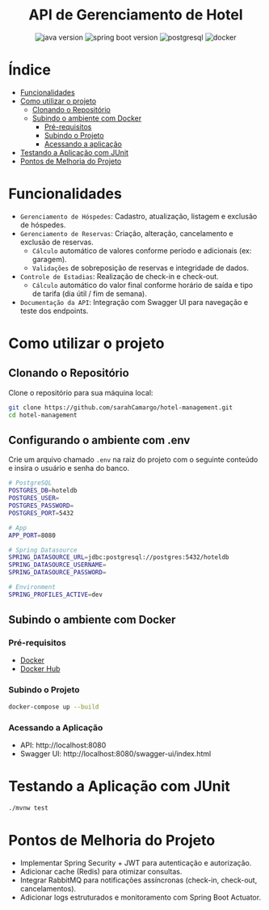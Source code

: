<h1 align="center"> API de Gerenciamento de Hotel </h1>

<p align="center">
  <img src="https://img.shields.io/badge/java-21-blue" alt="java version" />
  <img src="https://img.shields.io/badge/spring--boot-3.5.7-brightgreen" alt="spring boot version"/>
  <img src="https://img.shields.io/badge/postgresql-16-blue" alt="postgresql" />
  <img src="https://img.shields.io/badge/docker-ready-informational" alt="docker"/>
</p>

# Índice 

* [Funcionalidades](#funcionalidades)
* [Como utilizar o projeto](#como-utilizar-o-projeto)
  * [Clonando o Repositório](#clonando-o-repositório)
  * [Subindo o ambiente com Docker](#subindo-o-ambiente-com-docker)
    * [Pré-requisitos](#pré-requisitos)
    * [Subindo o Projeto](#subindo-o-projeto)
    * [Acessando a aplicação](#acessando-a-aplicação)
* [Testando a Aplicação com JUnit](#testando-a-aplicação-com-junit)
* [Pontos de Melhoria do Projeto](#pontos-de-melhoria-do-projeto)

# Funcionalidades

- `Gerenciamento de Hóspedes`: Cadastro, atualização, listagem e exclusão de hóspedes.
- `Gerenciamento de Reservas`: Criação, alteração, cancelamento e exclusão de reservas.
  - `Cálculo` automático de valores conforme período e adicionais (ex: garagem).
  - `Validações` de sobreposição de reservas e integridade de dados.
- `Controle de Estadias`: Realização de check-in e check-out.
  - `Cálculo` automático do valor final conforme horário de saída e tipo de tarifa (dia útil / fim de semana).
- `Documentação da API`: Integração com Swagger UI para navegação e teste dos endpoints.

# Como utilizar o projeto

## Clonando o Repositório

Clone o repositório para sua máquina local:

```bash
git clone https://github.com/sarahCamargo/hotel-management.git
cd hotel-management
```

## Configurando o ambiente com .env

Crie um arquivo chamado `.env` na raiz do projeto com o seguinte conteúdo e insira o usuário e senha do banco.

```bash
# PostgreSQL
POSTGRES_DB=hoteldb
POSTGRES_USER=
POSTGRES_PASSWORD=
POSTGRES_PORT=5432

# App
APP_PORT=8080

# Spring Datasource
SPRING_DATASOURCE_URL=jdbc:postgresql://postgres:5432/hoteldb
SPRING_DATASOURCE_USERNAME=
SPRING_DATASOURCE_PASSWORD=

# Environment
SPRING_PROFILES_ACTIVE=dev

```

## Subindo o ambiente com Docker

### Pré-requisitos

- [Docker](https://www.docker.com/)
- [Docker Hub]()

### Subindo o Projeto
```bash
docker-compose up --build
```

### Acessando a Aplicação
- API: http://localhost:8080
- Swagger UI: http://localhost:8080/swagger-ui/index.html


# Testando a Aplicação com JUnit
```bash
./mvnw test
```

# Pontos de Melhoria do Projeto

- Implementar Spring Security + JWT para autenticação e autorização.
- Adicionar cache (Redis) para otimizar consultas.
- Integrar RabbitMQ para notificações assíncronas (check-in, check-out, cancelamentos).
- Adicionar logs estruturados e monitoramento com Spring Boot Actuator.

